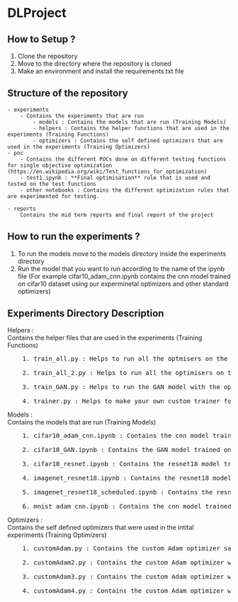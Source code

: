 # DLProject
## How to Setup ?
1. Clone the repository
2. Move to the directory where the repository is cloned
3. Make an environment and install the requirements.txt file

## Structure of the repository
    - experiments
        - Contains the experiments that are run
            - models : Contains the models that are run (Training Models)
            - helpers : Contains the helper functions that are used in the experiments (Training Functions)
            - optimizers : Contains the self defined optimizers that are used in the experiments (Training Optimizers)
    - poc 
        - Contains the different POCs done on different testing functions for single objective optimization (https://en.wikipedia.org/wiki/Test_functions_for_optimization)
        - test1.ipynb : **Final optimisation** rule that is used and tested on the test functions
        - other notebooks : Contains the different optimization rules that are experimented for testing.

    - reports 
        Contains the mid term reports and final report of the project
    
## How to run the experiments ?
1. To run the models move to the models directory inside the experiments directory
2. Run the model that you want to run according to the name of the ipynb file (For example cifar10_adam_cnn.ipynb contains the cnn model trained on cifar10 dataset using our experminetal optimizers and other standard optimizers)


## Experiments Directory Description
Helpers : <br>
Contains the helper files that are used in the experiments (Training Functions)<br>
<pre>    1. train_all.py : Helps to run all the optmisers on the model without scheduling of learning rate <br>
    2. train_all_2.py : Helps to run all the optimisers on the model with scheduling of learning rate<br>
    3. train_GAN.py : Helps to run the GAN model with the optimisers<br>
    4. trainer.py : Helps to make your own custom trainer for the model<br></pre> 

Models :<br>
Contains the models that are run (Training Models)<br>
<pre>    1. cifar10_adam_cnn.ipynb : Contains the cnn model trained on cifar10 dataset using our experminetal optimizers and other standard optimizers<br>
    2. cifar10_GAN.ipynb : Contains the GAN model trained on cifar10 dataset using our experminetal optimizers and other standard optimizers<br>
    3. cifar10_resnet.ipynb : Contains the resnet18 model trained on cifar10 dataset using our experminetal optimizers and other standard optimizers<br>
    4. imagenet_resnet18.ipynb : Contains the resnet18 model trained on imagenet dataset using our experminetal optimizers and other standard optimizers without scheduling of learning rate<br>
    5. imagenet_resnet18_scheduled.ipynb : Contains the resnet18 model trained on imagenet dataset using our experminetal optimizers and other standard optimizers with scheduling of learning rate<br>
    6. mnist_adam_cnn.ipynb : Contains the cnn model trained on mnist dataset using our experminetal optimizers and other standard optimizers <br></pre> 

Optimizers :<br>
Contains the self defined optimizers that were used in the intital experiments (Training Optimizers) <br>
<pre>    1. customAdam.py : Contains the custom Adam optimizer same as the original Adam optimizer<br>
    2. customAdam2.py : Contains the custom Adam optimizer with the modification as changing of betas acording to certain rules mentioned in the report<br>
    3. customAdam3.py : Contains the custom Adam optimizer with the modification as incorporating the third order moment in the optimizer along with the first and second order moments<br>
    4. customAdam4.py : Contains the custom Adam optimizer with the modification as replacing the second order moment with third order moement in the optimizer <br></pre> 
